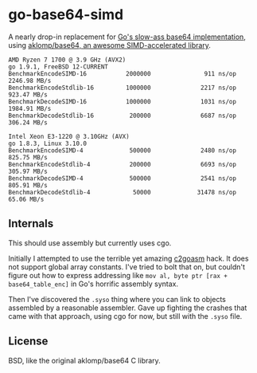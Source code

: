 # go-base64-simd

A nearly drop-in replacement for [Go's slow-ass base64 implementation](https://github.com/golang/go/issues/19636), using [aklomp/base64, an awesome SIMD-accelerated library](https://github.com/aklomp/base64).

```
AMD Ryzen 7 1700 @ 3.9 GHz (AVX2)
go 1.9.1, FreeBSD 12-CURRENT
BenchmarkEncodeSIMD-16           2000000               911 ns/op        2246.98 MB/s
BenchmarkEncodeStdlib-16         1000000              2217 ns/op         923.47 MB/s
BenchmarkDecodeSIMD-16           1000000              1031 ns/op        1984.91 MB/s
BenchmarkDecodeStdlib-16          200000              6687 ns/op         306.24 MB/s
```

```
Intel Xeon E3-1220 @ 3.10GHz (AVX)
go 1.8.3, Linux 3.10.0
BenchmarkEncodeSIMD-4             500000              2480 ns/op         825.75 MB/s
BenchmarkEncodeStdlib-4           200000              6693 ns/op         305.97 MB/s
BenchmarkDecodeSIMD-4             500000              2541 ns/op         805.91 MB/s
BenchmarkDecodeStdlib-4            50000             31478 ns/op          65.06 MB/s
```

## Internals

This should use assembly but currently uses cgo.

Initially I attempted to use the terrible yet amazing [c2goasm](https://github.com/minio/c2goasm) hack.
It does not support global array constants.
I've tried to bolt that on, but couldn't figure out how to express addressing like `mov al, byte ptr [rax + base64_table_enc]` in Go's horrific assembly syntax.

Then I've discovered the `.syso` thing where you can link to objects assembled by a reasonable assembler.
Gave up fighting the crashes that came with that approach, using cgo for now, but still with the `.syso` file.

## License

BSD, like the original aklomp/base64 C library.
